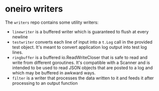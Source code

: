 # oneiro writers

The `writers` repo contains some utility writers:

- `linewriter` is a buffered writer which is guaranteed to flush at every newline
- `testwriter` converts each line of input into a `t.Log` call in the provided test object. It's meant to convert application log output into test log lines.
- `ringbuffer` is a buffered io.ReadWriteCloser that is safe to read and write from different goroutines. It's compatible with a Scanner and is intended to be used to read JSON objects that are posted to a log and which may be buffered in awkward ways.
- `filter` is a writer that processes the data written to it and feeds it after processing to an output function
